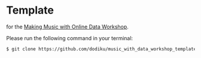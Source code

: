 # Template
for the [Making Music with Online Data Workshop](https://github.com/dodiku/music_with_data_workshop).

Please run the following command in your terminal:  

```bash
$ git clone https://github.com/dodiku/music_with_data_workshop_template.git
```
